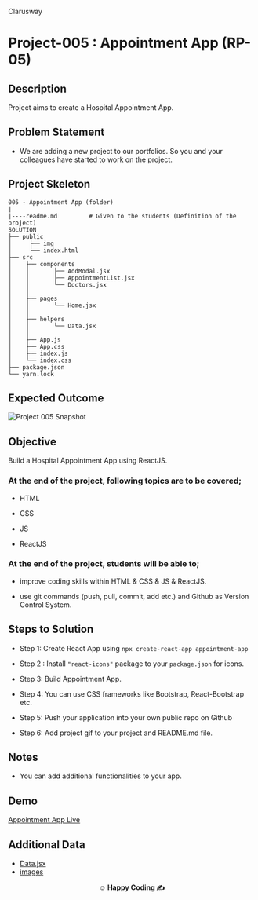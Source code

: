 <p>Clarusway<img align="right"
  src="https://secure.meetupstatic.com/photos/event/3/1/b/9/600_488352729.jpeg"  width="15px"></p>

# Project-005 : Appointment App (RP-05)

## Description

Project aims to create a Hospital Appointment App.

## Problem Statement

- We are adding a new project to our portfolios. So you and your colleagues have started to work on the project.

## Project Skeleton

```
005 - Appointment App (folder)
|
|----readme.md         # Given to the students (Definition of the project)
SOLUTION
├── public
│     ├── img
│     └── index.html
├── src
│    ├── components
│    │       ├── AddModal.jsx
│    │       ├── AppointmentList.jsx
│    │       └── Doctors.jsx
│    │
│    ├── pages
│    │       └── Home.jsx
│    │
│    ├── helpers
│    │       └── Data.jsx
│    │
│    ├── App.js
│    ├── App.css
│    ├── index.js
│    └── index.css
├── package.json
└── yarn.lock
```

## Expected Outcome

![Project 005 Snapshot](./appointment.gif)

## Objective

Build a Hospital Appointment App using ReactJS.

### At the end of the project, following topics are to be covered;

- HTML

- CSS

- JS

- ReactJS

### At the end of the project, students will be able to;

- improve coding skills within HTML & CSS & JS & ReactJS.

- use git commands (push, pull, commit, add etc.) and Github as Version Control System.

## Steps to Solution

- Step 1: Create React App using `npx create-react-app appointment-app`

- Step 2 : Install `"react-icons"` package to your `package.json` for icons.

- Step 3: Build Appointment App.

- Step 4: You can use CSS frameworks like Bootstrap, React-Bootstrap etc.

- Step 5: Push your application into your own public repo on Github

- Step 6: Add project gif to your project and README.md file.

## Notes

- You can add additional functionalities to your app.

## Demo

[Appointment App Live](https://cw-appoinment-project.vercel.app/)

## Additional Data

- [Data.jsx](./helpers/data.jsx)
- [images](./img)

**<p align="center">&#9786; Happy Coding &#9997;</p>**
